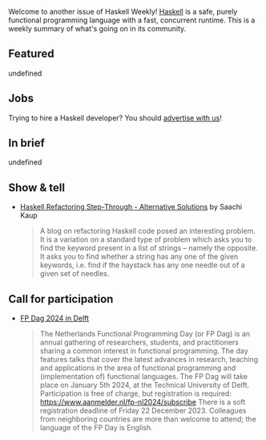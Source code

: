 Welcome to another issue of Haskell Weekly!
[Haskell](https://www.haskell.org) is a safe, purely functional programming language with a fast, concurrent runtime.
This is a weekly summary of what's going on in its community.

## Featured

undefined

## Jobs

Trying to hire a Haskell developer?
You should [advertise with us](https://haskellweekly.news/advertising.html)!

## In brief

undefined

## Show & tell

- [Haskell Refactoring Step-Through - Alternative Solutions](https://medium.com/@saachi.kaup146/haskell-refactor-2-0-66bc7990e256) by Saachi Kaup
  > A blog on refactoring Haskell code posed an interesting problem. It is a variation on a standard type of problem which asks you to find the keyword present in a list of strings – namely the opposite. It asks you to find whether a string has any one of the given keywords, i.e. find if the haystack has any one needle out of a given set of needles.

## Call for participation

- [FP Dag 2024 in Delft](https://www.tudelft.nl/fpday-2024-1)
  > The Netherlands Functional Programming Day (or FP Dag) is an annual gathering of researchers, students, and practitioners sharing a common interest in functional programming. The day features talks that cover the latest advances in research, teaching and applications in the area of functional programming and (implementation of) functional languages. 
  > The FP Dag will take place on January 5th 2024, at the Technical University of Delft. Participation is free of charge, but registration is required: https://www.aanmelder.nl/fp-nl2024/subscribe
  > There is a soft registration deadline of Friday 22 December 2023. Colleagues from neighboring countries are more than welcome to attend; the language of the FP Day is English.
